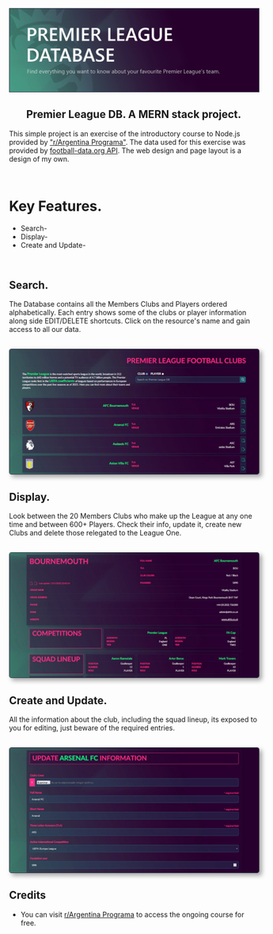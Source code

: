 <img src="readme/banner.jpg" style="color:#33394c" border="1px"/>

<h2 align="center">Premier League DB. A MERN stack project.</h2>
<p>This simple project is an exercise of the introductory course to Node.js provided by <a href="https://argentinaprograma.com" target="_blank">"r/Argentina Programa"</a>. The data used for this exercise was provided by <a href="https://www.football-data.org" target="_blank">football-data.org API</a>. The web design and page layout is a design of my own.</p>
<br>

<h1>Key Features.</h1>
<ul>
  <li>Search-</li>
  <li>Display-</li>
  <li>Create and Update-</li>
</ul>

<br>
<h2>Search.</h2>
<p>The Database contains all the Members Clubs and Players ordered alphabetically. Each entry shows some of the clubs or player information along side EDIT/DELETE shortcuts. Click on the resource's name and gain access to all our data.</p>
<br>
<img src="readme/01.jpg" style="color:#33394c; border-radius:4px;box-shadow:5px 5px 10px #0000005c" border="1px"/>

<br>
<h2>Display.</h2>
<p>Look between the 20 Members Clubs who make up the League at any one time and between 600+ Players. Check their info, update it, create new Clubs and delete those relegated to the League One.</p>
<br>
<img src="readme/02.jpg" style="color:#33394c; border-radius:4px;box-shadow:5px 5px 10px #0000005c" border="1px"/>

<br>
<h2>Create and Update.</h2>
<p>All the information about the club, including the squad lineup, its exposed to you for editing, just beware of the required entries.</p>
<br>
<img src="readme/03.jpg" style="color:#33394c; border-radius:4px;box-shadow:5px 5px 10px #0000005c" border="1px"/>

<br>
<h2>Credits</h2>
<ul>
  <li>You can visit <a href="https://argentinaprograma.com" target="_blank">r/Argentina Programa</a> to access the ongoing course for free.</li>
</ul>

